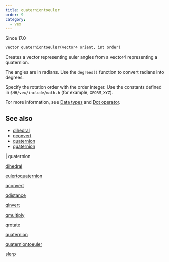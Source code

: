```yaml
---
title: quaterniontoeuler
order: 9
category:
  - vex
---
```




Since 17.0

`vector quaterniontoeuler(vector4 orient, int order)`

Creates a vector representing euler angles from a vector4 representing a quaternion.

The angles are in radians. Use the `degrees()` function to convert radians into degrees.

Specify the rotation order with the order integer. Use the constants defined in `$HH/vex/include/math.h` (for example, `XFORM_XYZ`).

For more information, see [Data types](../lang.html#data-types) and [Dot operator](../lang.html#dot-operator).



## See also

- [dihedral](dihedral.html)
- [qconvert](qconvert.html)
- [quaternion](quaternion.html)
- [quaternion](eulertoquaternion.html)

|
quaternion

[dihedral](dihedral.html)

[eulertoquaternion](eulertoquaternion.html)

[qconvert](qconvert.html)

[qdistance](qdistance.html)

[qinvert](qinvert.html)

[qmultiply](qmultiply.html)

[qrotate](qrotate.html)

[quaternion](quaternion.html)

[quaterniontoeuler](quaterniontoeuler.html)

[slerp](slerp.html)
